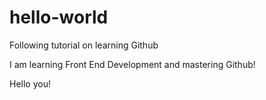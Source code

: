 # hello-world
Following tutorial on learning Github

I am learning Front End Development and mastering Github!

Hello you!

